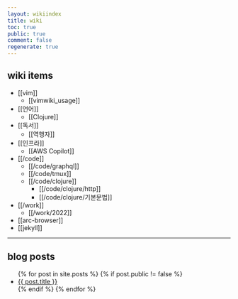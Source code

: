 ```yaml
---
layout: wikiindex
title: wiki
toc: true
public: true
comment: false
regenerate: true
---
```


## wiki items

- [[vim]]
  - [[vimwiki_usage]]
- [[언어]]
  - [[Clojure]]
- [[독서]]
  - [[역행자]]
- [[인프라]]
  - [[AWS Copilot]]
- [[/code]]
  - [[/code/graphql]]
  - [[/code/tmux]]
  - [[/code/clojure]]
    - [[/code/clojure/http]]
    - [[/code/clojure/기본문법]]
- [[/work]]
  - [[/work/2022]]
- [[arc-browser]]
- [[jekyll]]

---

## blog posts

<div>
    <ul>
{% for post in site.posts %}
    {% if post.public != false %}
        <li>
            <a class="post-link" href="{{ post.url | prepend: site.baseurl }}">
                {{ post.title }}
            </a>
        </li>
    {% endif %}
{% endfor %}
    </ul>
</div>
